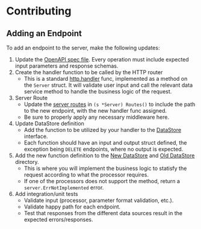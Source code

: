 # Contributing

## Adding an Endpoint

To add an endpoint to the server, make the following updates:

1. Update the [OpenAPI spec file](./openapi.yaml). Every operation must include expected input parameters and response schemas.
2. Create the handler function to be called by the HTTP router
   - This is a standard [http.handler](https://pkg.go.dev/net/http#Handler.ServeHTTP) func, implemented as a method on the `Server` struct. It will validate user input and call the relevant data service method to handle the business logic of the request.
3. Server Route
   - Update the [server routes](./server/server.go?plain=1#L70) in `(s *Server) Routes()` to include the path to the new endpoint, with the new handler func assigned.
   - Be sure to properly apply any necessary middleware here.
4. Update DataStore definition
   - Add the function to be utilized by your handler to the [DataStore](ecs/api-router/server/server.go?plain=1#L12) interface.
   - Each function should have an input and output struct defined, the exception being `DELETE` endpoints, where no output is expected.
5. Add the new function definition to the [New DataStore](./new-store/) and [Old DataStore](./old-store/store.go) directory.
   - This is where you will implement the business logic to statisfy the request according to what the processor requires.
   - If one of the processors does not support the method, return a `server.ErrNotImplemented` error.
6. Add integration/unit tests
   - Validate input (processor, parameter format validation, etc.).
   - Validate happy path for each endpoint.
   - Test that responses from the different data sources result in the expected errors/responses.
